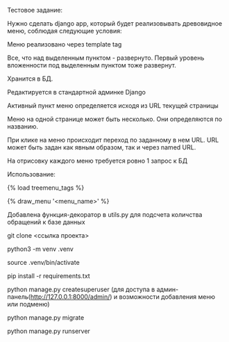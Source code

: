 Тестовое задание:

Нужно сделать django app, который будет реализовывать древовидное меню, соблюдая следующие условия:

Меню реализовано через template tag

Все, что над выделенным пунктом - развернуто. Первый уровень вложенности под выделенным пунктом тоже развернут.

Хранится в БД.

Редактируется в стандартной админке Django

Активный пункт меню определяется исходя из URL текущей страницы

Меню на одной странице может быть несколько. Они определяются по названию.

При клике на меню происходит переход по заданному в нем URL. URL может быть задан как явным образом, так и через named URL.

На отрисовку каждого меню требуется ровно 1 запрос к БД

Использование:

{% load treemenu_tags %}

{% draw_menu '<menu_name>' %}

Добавлена функция-декоратор в utils.py для подсчета количства обращений к базе данных

git clone <ссылка проекта>

python3 -m venv .venv

source .venv/bin/activate

pip install -r requirements.txt

python manage.py createsuperuser (для доступа в админ-панель(http://127.0.0.1:8000/admin/) и возможности добавления меню или подменю)

python manage.py migrate

python manage.py runserver
